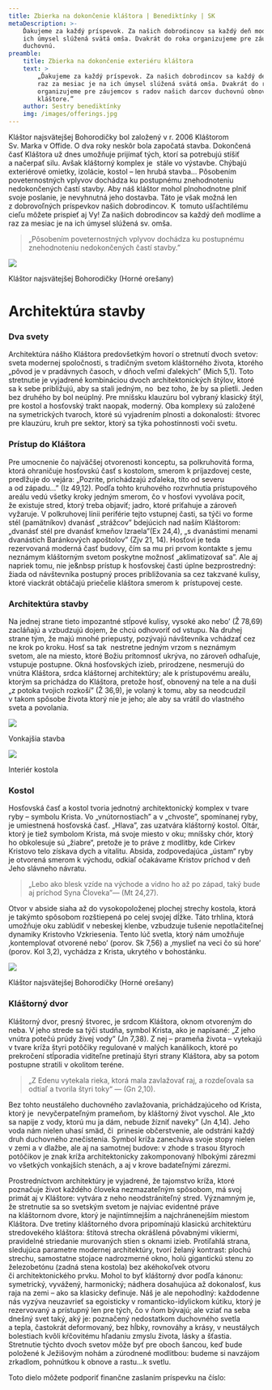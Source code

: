 ```yaml
---
title: Zbierka na dokončenie kláštora | Benediktínky | SK
metaDescription: >-
    Ďakujeme za každý príspevok. Za našich dobrodincov sa každý deň modlíme a raz za mesiac je na
    ich úmysel slúžená svätá omša. Dvakrát do roka organizujeme pre záujemcov s radov našich darcov
    duchovnú.
preamble:
    title: Zbierka na dokončenie exteriéru kláštora
    text: >
        „Ďakujeme za každý príspevok. Za našich dobrodincov sa každý deň modlíme a
        raz za mesiac je na ich úmysel slúžená svätá omša. Dvakrát do roka
        organizujeme pre záujemcov s radov našich darcov duchovnú obnovu v našom
        kláštore.”
    author: Sestry benediktínky
    img: /images/offerings.jpg
---
```


Kláštor najsvätejšej Bohorodičky bol založený v&nbsp;r.&nbsp;2006 Kláštorom
Sv.&nbsp;Marka v&nbsp;Offide. O&nbsp;dva roky neskôr bola započatá stavba.
Dokončená časť Kláštora už&nbsp;dnes umožňuje prijímať tých, ktorí sa potrebujú
stíšiť a&nbsp;načerpať silu. Avšak kláštorný komplex je&nbsp; stále vo výstavbe.
Chýbajú exteriérové omietky, izolácie, kostol – len hrubá stavba... Pôsobením
poveternostných vplyvov dochádza ku&nbsp;postupnému znehodnoteniu nedokončených
častí stavby. Aby&nbsp;náš kláštor mohol plnohodnotne plniť svoje poslanie,
je&nbsp;nevyhnutná jeho dostavba. Táto je&nbsp;však možná len
z&nbsp;dobrovoľných príspevkov našich dobrodincov. K&nbsp; tomuto ušľachtilému
cieľu môžete prispieť aj Vy! Za&nbsp;našich dobrodincov sa každý deň modlíme
a&nbsp; raz za&nbsp;mesiac je&nbsp;na&nbsp;ich úmysel slúžená sv.&nbsp;omša.

> „Pôsobením poveternostných vplyvov dochádza ku postupnému znehodnoteniu
> nedokončených častí stavby.”

<div class="image-full">
    <img src="/images/article01-1.jpg">
    <p>Kláštor najsvätejšej Bohorodičky (Horné orešany)</p>
</div>

# Architektúra stavby

### Dva svety

Architektúra nášho Kláštora predovšetkým hovorí o&nbsp;stretnutí dvoch svetov:
sveta modernej spoločnosti, s&nbsp;tradičným svetom kláštorného života, ktorého
„pôvod je&nbsp;v&nbsp;pradávnych časoch, v&nbsp;dňoch veľmi ďalekých” (Mich
5,1). Toto stretnutie je&nbsp;vyjadrené kombináciou dvoch architektonických
štýlov, ktoré sa k&nbsp;sebe približujú, aby&nbsp;sa stali jedným, no&nbsp; bez
toho, že&nbsp;by&nbsp;sa plietli. Jeden bez druhého by&nbsp;bol neúplný. Pre
mníšsku klauzúru bol vybraný klasický štýl, pre kostol a&nbsp;hosťovský trakt
naopak, moderný. Oba komplexy sú založené na&nbsp;symetrických tvaroch, ktoré sú
vyjadrením plnosti a&nbsp;dokonalosti: štvorec pre klauzúru, kruh pre sektor,
ktorý sa týka pohostinnosti voči svetu.

### Prístup do Kláštora

Pre umocnenie čo najväčšej otvorenosti konceptu, sa polkruhovitá forma, ktorá
ohraničuje hosťovskú časť s&nbsp;kostolom, smerom k&nbsp;príjazdovej ceste,
predlžuje do&nbsp;vejára: „Pozrite, prichádzajú zďaleka, títo od&nbsp;severu
a&nbsp;od&nbsp;západu…” (Iz 49,12). Podľa tohto kruhového rozvrhnutia
prístupového areálu vedú všetky kroky jedným smerom, čo v&nbsp;hosťovi vyvoláva
pocit, že&nbsp;existuje stred, ktorý treba objaviť; jadro, ktoré priťahuje
a&nbsp;zároveň vyžaruje. V&nbsp;polkruhovej línii periférie tejto vstupnej
časti, sa týči vo forme stél (pamätníkov) dvanásť „strážcov” bdejúcich
nad&nbsp;naším Kláštorom: „dvanásť stél pre dvanásť kmeňov Izraela”(Ex 24,4), „s
dvanástimi menami dvanástich Baránkových apoštolov” (Zjv 21, 14). Hosťovi
je&nbsp;teda rezervovaná moderná časť budovy, čím sa&nbsp;mu pri prvom kontakte
s&nbsp;jemu neznámym kláštorným svetom poskytne možnosť „aklimatizovať sa”. Ale
aj napriek tomu, nie je&nbsp prístup k&nbsp;hosťovskej časti úplne
bezprostredný: žiada od&nbsp;návštevníka postupný proces približovania sa cez
takzvané kulisy, ktoré viackrát obtáčajú priečelie kláštora smerom k&nbsp;
prístupovej ceste.

### Architektúra stavby

Na&nbsp;jednej strane tieto impozantné stĺpové kulisy, vysoké ako nebo’ (Ž
78,69) zacláňajú a vzbudzujú dojem, že&nbsp;chcú odhovoriť od&nbsp;vstupu.
Na&nbsp;druhej strane tým, že&nbsp;majú mnohé priepusty, pozývajú návštevníka
vchádzať cez ne krok po&nbsp;kroku. Hosť sa tak&nbsp; nestretne jedným vrzom
s&nbsp;neznámym svetom, ale na&nbsp;miesto, ktoré Božiu prítomnosť ukrýva,
no&nbsp;zároveň odhaľuje, vstupuje postupne. Okná hosťovských izieb, prirodzene,
nesmerujú do&nbsp; vnútra Kláštora, srdca kláštornej architektúry; ale
k&nbsp;prístupovému areálu, ktorým sa prichádza do&nbsp;Kláštora, pretože hosť,
obnovený na&nbsp;tele a&nbsp;na duši „z potoka tvojich rozkoší” (Ž 36,9),
je&nbsp;volaný k&nbsp;tomu, aby&nbsp;sa neodcudzil v&nbsp;takom spôsobe života
ktorý nie je&nbsp;jeho; ale aby&nbsp;sa vrátil do&nbsp;vlastného sveta
a&nbsp;povolania.

<div class="image-side-by-side">
    <div class="left">
        <img src="/images/article01-2.jpg">
        <p>Vonkajšia stavba</p>
    </div>
    <div class="right">
        <img src="/images/article01-3.jpg">
        <p>Interiér kostola</p>
    </div>
</div>

### Kostol

Hosťovská časť a&nbsp;kostol tvoria jednotný architektonický komplex
v&nbsp;tvare ryby – symbolu Krista. Vo „vnútornostiach” a&nbsp;v&nbsp;„chvoste”,
spomínanej ryby, je&nbsp;umiestnená hosťovská časť. „Hlava”, zas uzatvára
kláštorný kostol. Oltár, ktorý je&nbsp;tiež symbolom Krista, má svoje miesto
v&nbsp;oku; mníšsky chór, ktorý ho obkolesuje sú „žiabre“, pretože
je&nbsp;to&nbsp;práve z&nbsp;modlitby, kde&nbsp;Cirkev Kristovo telo získava
dych a&nbsp;vitalitu. Absida, zodpovedajúca „ústam“ ryby je&nbsp;otvorená smerom
k&nbsp;východu, odkiaľ očakávame Kristov príchod v&nbsp;deň Jeho slávneho
návratu.

> „Lebo ako blesk vzíde na východe a vidno ho až po západ, taký bude aj príchod
> Syna Človeka”— (Mt 24,27).

Otvor v&nbsp;abside siaha až do&nbsp;vysokopoloženej plochej strechy kostola,
ktorá je&nbsp;takýmto spôsobom rozštiepená po&nbsp;celej svojej dĺžke. Táto
trhlina, ktorá umožňuje oku zablúdiť v&nbsp;nebeskej klenbe, vzbudzuje tušenie
nepotlačiteľnej dynamiky Kristovho Vzkriesenia. Tento lúč svetla, ktorý nám
umožňuje ‚kontemplovať otvorené nebo’ (porov. Sk 7,56) a&nbsp;‚myslieť
na&nbsp;veci čo sú hore’ (porov. Kol 3,2), vychádza z&nbsp;Krista, ukrytého
v&nbsp;bohostánku.

<div class="image-full">
    <img src="/images/article01-4.jpg">
    <p>Kláštor najsvätejšej Bohorodičky (Horné orešany)</p>
</div>

### Kláštorný dvor

Kláštorný dvor, presný štvorec, je srdcom Kláštora, oknom otvoreným do neba. V
jeho strede sa týči studňa, symbol Krista, ako je napísané: „Z jeho vnútra
potečú prúdy živej vody” (Jn 7,38). Z nej – prameňa života – vytekajú v tvare
kríža štyri potôčiky regulované v malých kanálikoch, ktoré po prekročení
stĺporadia viditeľne pretínajú štyri strany Kláštora, aby sa potom postupne
stratili v okolitom teréne.

> „Z Edenu vytekala rieka, ktorá mala zavlažovať raj, a rozdeľovala sa odtiaľ a
> tvorila štyri toky“ — (Gn 2,10).

Bez tohto neustáleho duchovného zavlažovania, prichádzajúceho od&nbsp;Krista,
ktorý je&nbsp; nevyčerpateľným prameňom, by&nbsp;kláštorný život vyschol. Ale
„kto sa napije z&nbsp;vody, ktorú&nbsp;mu ja dám, nebude žízniť naveky” (Jn
4,14). Jeho voda nám nielen uhasí smäd, či&nbsp; prinesie občerstvenie, ale
odstráni každý druh duchovného znečistenia. Symbol kríža zanecháva svoje stopy
nielen v&nbsp;zemi a&nbsp;v&nbsp;dlažbe, ale aj na&nbsp;samotnej budove:
v&nbsp;zhode s&nbsp;trasou štyroch potôčikov je&nbsp;znak kríža architektonicky
zakomponovaný hlbokými zárezmi vo všetkých vonkajších stenách, a&nbsp;aj
v&nbsp;krove badateľnými zárezmi.

Prostredníctvom architektúry je&nbsp;vyjadrené, že&nbsp;tajomstvo kríža, ktoré
poznačuje život každého človeka nezmazateľným spôsobom, má svoj primát aj
v&nbsp;Kláštore: vytvára z&nbsp;neho neodstrániteľný stred. Významným je,
že&nbsp;stretnutie sa so svetským svetom je&nbsp;najviac evidentné práve
na&nbsp;kláštornom dvore, ktorý je&nbsp;najintímnejším a&nbsp;najchránenejším
miestom Kláštora. Dve tretiny kláštorného dvora pripomínajú klasickú
architektúru stredovekého kláštora: štítová strecha okrášlená pôvabnými
vikiermi, pravidelné striedanie murovaných stien s&nbsp;oknami izieb. Protiľahlá
strana, sledujúca parametre modernej architektúry, tvorí želaný kontrast: plochú
strechu, samostatne stojace nadrozmerné okno, holú gigantickú stenu zo
železobetónu (zadná stena kostola) bez akéhokoľvek otvoru
či&nbsp;architektonického prvku. Mohol to&nbsp;byť kláštorný dvor podľa kánonu:
symetrický, vyvážený, harmonický; nádhera dosahujúca až dokonalosť, kus raja
na&nbsp;zemi – ako sa klasicky definuje. Náš je&nbsp;ale nepohodlný: každodenne
nás vyzýva neuzavrieť sa egoisticky v&nbsp;romanticko-idylickom kútiku, ktorý
je&nbsp; rezervovaný a&nbsp;prístupný len pre tých, čo v&nbsp;ňom bývajú; ale
vziať na&nbsp;seba dnešný svet taký, aký je: poznačený nedostatkom duchovného
svetla a&nbsp;tepla, častokrát deformovaný, bez hĺbky, rovnováhy a&nbsp;krásy,
v&nbsp;neustálych bolestiach kvôli kŕčovitému hľadaniu zmyslu života, lásky
a&nbsp;šťastia. Stretnutie týchto dvoch svetov môže byť pre oboch šancou, keď
bude položené k&nbsp;Ježišovým nohám a&nbsp;zúrodnené modlitbou: budeme si
navzájom zrkadlom, pohnútkou k&nbsp;obnove a&nbsp;rastu…k svetlu.

Toto dielo môžete podporiť finančne zaslaním príspevku na číslo:
